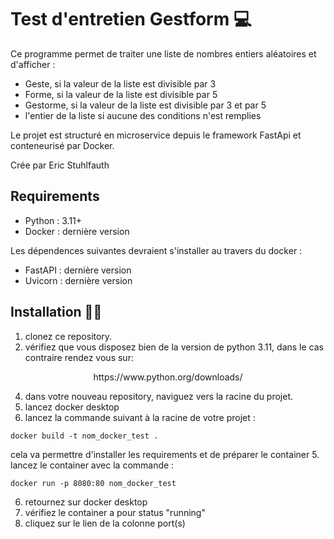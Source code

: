 # Test d'entretien Gestform 💻

Ce programme permet de traiter une liste de nombres entiers aléatoires et d'afficher : 
 - Geste, si la valeur de la liste est divisible par 3
 - Forme, si la valeur de la liste est divisible par 5
 - Gestorme, si la valeur de la liste est divisible par 3 et par 5
 - l'entier de la liste si aucune des conditions n'est remplies

Le projet est structuré en microservice depuis le framework FastApi et conteneurisé par Docker. 
 


Crée par Eric Stuhlfauth

## Requirements
  - Python : 3.11+
  - Docker : dernière version

Les dépendences suivantes devraient s'installer au travers du docker : 
  - FastAPI : dernière version 
  - Uvicorn : dernière version

## Installation 👩‍💻

1. clonez ce repository.
2. vérifiez que vous disposez bien de la version de python 3.11, dans le cas contraire rendez vous sur:

<p align="center">
https://www.python.org/downloads/
</p>
	
4. dans votre nouveau repository, naviguez vers la racine du projet.
5. lancez docker desktop 
6. lancez la commande suivant à la racine de votre projet :
```console
docker build -t nom_docker_test .
```
cela va permettre d'installer les requirements et de préparer le container
5. lancez le container avec la commande :
```console
docker run -p 8080:80 nom_docker_test
```
6. retournez sur docker desktop
7. vérifiez le container a pour status "running"
8. cliquez sur le lien de la colonne port(s)


